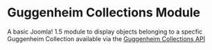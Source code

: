 Guggenheim Collections Module
=============================
A basic Joomla! 1.5 module to display objects belonging to a specfic Guggenheim Collection available via the [Guggenheim Collections API](https://github.com/Guggenheim/Collections-API-Spec)
